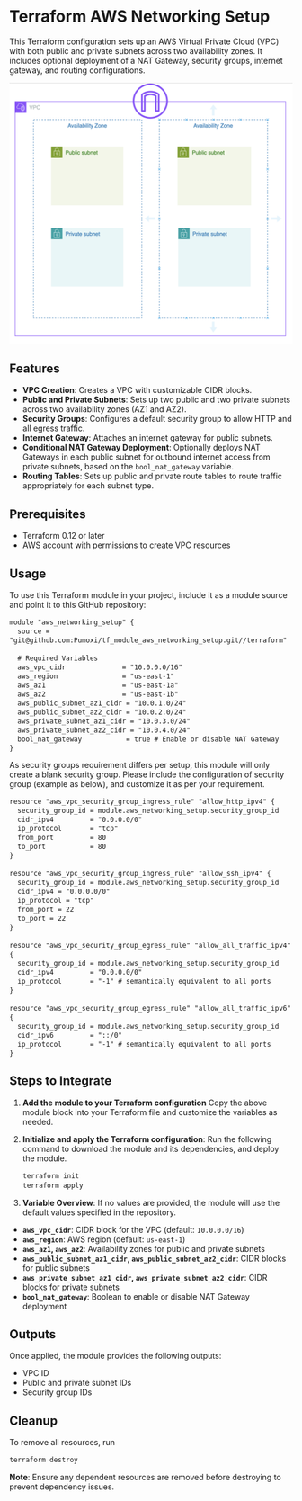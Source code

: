 # Terraform AWS Networking Setup

This Terraform configuration sets up an AWS Virtual Private Cloud (VPC) with both public and private subnets across two availability zones. It includes optional deployment of a NAT Gateway, security groups, internet gateway, and routing configurations.

![AWS Architecture Diagram](images/tf_module_aws_networking_setup.png "AWS Networking Setup")

## Features

- **VPC Creation**: Creates a VPC with customizable CIDR blocks.
- **Public and Private Subnets**: Sets up two public and two private subnets across two availability zones (AZ1 and AZ2).
- **Security Groups**: Configures a default security group to allow HTTP and all egress traffic.
- **Internet Gateway**: Attaches an internet gateway for public subnets.
- **Conditional NAT Gateway Deployment**: Optionally deploys NAT Gateways in each public subnet for outbound internet access from private subnets, based on the `bool_nat_gateway` variable.
- **Routing Tables**: Sets up public and private route tables to route traffic appropriately for each subnet type.

## Prerequisites

- Terraform 0.12 or later
- AWS account with permissions to create VPC resources

## Usage

To use this Terraform module in your project, include it as a module source and point it to this GitHub repository:

```hcl
module "aws_networking_setup" {
  source = "git@github.com:Pumoxi/tf_module_aws_networking_setup.git//terraform"

  # Required Variables
  aws_vpc_cidr              = "10.0.0.0/16"
  aws_region                = "us-east-1"
  aws_az1                   = "us-east-1a"
  aws_az2                   = "us-east-1b"
  aws_public_subnet_az1_cidr = "10.0.1.0/24"
  aws_public_subnet_az2_cidr = "10.0.2.0/24"
  aws_private_subnet_az1_cidr = "10.0.3.0/24"
  aws_private_subnet_az2_cidr = "10.0.4.0/24"
  bool_nat_gateway           = true # Enable or disable NAT Gateway
}
```

As security groups requirement differs per setup, this module will only create a blank security group. Please include the configuration of security group (example as below), and customize it as per your requirement.

```hcl
resource "aws_vpc_security_group_ingress_rule" "allow_http_ipv4" {
  security_group_id = module.aws_networking_setup.security_group_id
  cidr_ipv4         = "0.0.0.0/0"
  ip_protocol       = "tcp"
  from_port         = 80
  to_port           = 80
}

resource "aws_vpc_security_group_ingress_rule" "allow_ssh_ipv4" {
  security_group_id = module.aws_networking_setup.security_group_id
  cidr_ipv4 = "0.0.0.0/0"
  ip_protocol = "tcp"
  from_port = 22
  to_port = 22
}

resource "aws_vpc_security_group_egress_rule" "allow_all_traffic_ipv4" {
  security_group_id = module.aws_networking_setup.security_group_id
  cidr_ipv4         = "0.0.0.0/0"
  ip_protocol       = "-1" # semantically equivalent to all ports
}

resource "aws_vpc_security_group_egress_rule" "allow_all_traffic_ipv6" {
  security_group_id = module.aws_networking_setup.security_group_id
  cidr_ipv6         = "::/0"
  ip_protocol       = "-1" # semantically equivalent to all ports
}
```

## Steps to Integrate

1. **Add the module to your Terraform configuration**
Copy the above module block into your Terraform file and customize the variables as needed.

2. **Initialize and apply the Terraform configuration**:
Run the following command to download the module and its dependencies, and deploy the module.

   ```bash
   terraform init
   terraform apply
   ```

3. **Variable Overview**:
If no values are provided, the module will use the default values specified in the repository.

- **`aws_vpc_cidr`**: CIDR block for the VPC (default: `10.0.0.0/16`)
- **`aws_region`**: AWS region (default: `us-east-1`)
- **`aws_az1`, `aws_az2`**: Availability zones for public and private subnets
- **`aws_public_subnet_az1_cidr`, `aws_public_subnet_az2_cidr`**: CIDR blocks for public subnets
- **`aws_private_subnet_az1_cidr`, `aws_private_subnet_az2_cidr`**: CIDR blocks for private subnets
- **`bool_nat_gateway`**: Boolean to enable or disable NAT Gateway deployment

## Outputs

Once applied, the module provides the following outputs:
- VPC ID
- Public and private subnet IDs
- Security group IDs

## Cleanup

To remove all resources, run

```bash
terraform destroy
```

**Note**: Ensure any dependent resources are removed before destroying to prevent dependency issues.